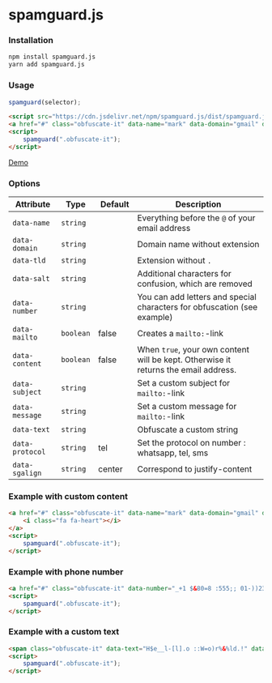 # spamguard.js

### Installation
```bash
npm install spamguard.js
yarn add spamguard.js
```

### Usage
```javascript
spamguard(selector);
```

```html
<script src="https://cdn.jsdelivr.net/npm/spamguard.js/dist/spamguard.js"></script>
<a href="#" class="obfuscate-it" data-name="mark" data-domain="gmail" data-tld="com" data-mailto="true"></a>
<script>
	spamguard(".obfuscate-it");
</script>
```

[Demo](https://madeinhamburg.github.io/spamguard.js/example/index.html)

### Options
| Attribute | Type | Default | Description |
|---|---|---|---|
| `data-name` | `string` | | Everything before the `@` of your email address |
| `data-domain` | `string` | | Domain name without extension |
| `data-tld` | `string` | | Extension without `.` |
| `data-salt` | `string` | | Additional characters for confusion, which are removed |
| `data-number` | `string` | | You can add letters and special characters for obfuscation (see example) |
| `data-mailto` | `boolean` | false | Creates a `mailto:`-link |
| `data-content` | `boolean` | false | When `true`, your own content will be kept. Otherwise it returns the email address. |
| `data-subject` | `string` | | Set a custom subject for `mailto:`-link |
| `data-message` | `string` | | Set a custom message for `mailto:`-link |
| `data-text` | `string` | | Obfuscate a custom string |
| `data-protocol` | `string` | tel | Set the protocol on number : whatsapp, tel, sms  |
| `data-sgalign` | `string` | center | Correspond to justify-content |

### Example with custom content

```html
<a href="#" class="obfuscate-it" data-name="mark" data-domain="gmail" data-tld="com" data-mailto="true" data-content="true">
	<i class="fa fa-heart"></i>
</a>
<script>
	spamguard(".obfuscate-it");
</script>
```

### Example with phone number

```html
<a href="#" class="obfuscate-it" data-number="_+1 $&80=8 :555;; 01-))23" data-salt="§$%&/()=_:;.-[]" data-mailto="true"></a>
<script>
	spamguard(".obfuscate-it");
</script>
```

### Example with a custom text

```html
<span class="obfuscate-it" data-text="H$e__l-[l].o ::W=o)r%&%ld.!" data-salt="§$%&/()=_:;.-[]"></span>
<script>
	spamguard(".obfuscate-it");
</script>
```
